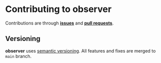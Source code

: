 # Contributing to observer

Contributions are through [**issues**](https://github.com/moorara/observer/issues)
and [**pull requests**](https://github.com/moorara/observer/pulls).

## Versioning

**observer** uses [semantic versioning](https://semver.org).
All features and fixes are merged to `main` branch.
